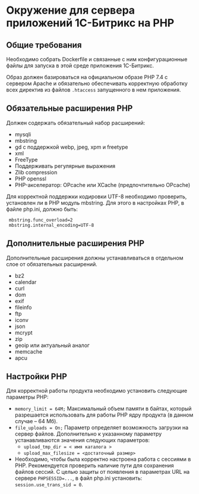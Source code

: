# Окружение для сервера приложений 1С-Битрикс на PHP

## Общие требования

Необходимо собрать Dockerfile и связанные с ним конфигурационные файлы для запуска в этой среде приложения 1С-Битрикс.

Образ должен базироваться на официальном образе PHP 7.4 с сервером Apache и обязательно обеспечивать корректную обработку всех директив из файлов `.htaccess` запущенного в нем приложения.

## Обязательные расширения PHP

Должен содержать обязательный набор расширений:

* mysqli
* mbstring
* gd с поддержкой webp, jpeg, xpm и freetype
* xml
* FreeType
* Поддерживать регулярные выражения
* Zlib compression
* PHP openssl
* PHP-акселератор: OPcache или XCache (предпочтительно OPcache)

Для корректной поддержки кодировки UTF-8 необходимо проверить, установлен ли в PHP модуль mbstring. Для этого в настройках PHP, в файле php.ini, должно быть:

```text
 mbstring.func_overload=2
 mbstring.internal_encoding=UTF-8
```

## Дополнительные расширения PHP

Дополнительные расширения должны устанавливаться в отдельном слое от обязательных расширений.

* bz2
* calendar
* curl
* dom
* exif
* fileinfo
* ftp
* iconv
* json
* mcrypt
* zip
* geoip или актуальный аналог
* memcache
* apcu

## Настройки PHP

Для корректной работы продукта необходимо установить следующие параметры PHP:

* `memory_limit = 64M;` Максимальный объем памяти в байтах, который разрешается использовать для работы PHP ядру продукта (в данном случае – 64 Мб).
* `file_uploads = On;` Параметр определяет возможность загрузки на сервер файлов. Дополнительно к указанному параметру устанавливаются значения следующих параметров:
  * `upload_tmp_dir = < имя каталога >`
  * `upload_max_filesize = <достаточный размер>`
* Необходимо, чтобы была корректно настроена работа с сессиями в PHP. Рекомендуется проверить наличие пути для сохранения файлов сессий. С целью защиты от появления в параметрах URL на сервере `PHPSESSID=...`, в файл php.ini установить: `session.use_trans_sid = 0`.
